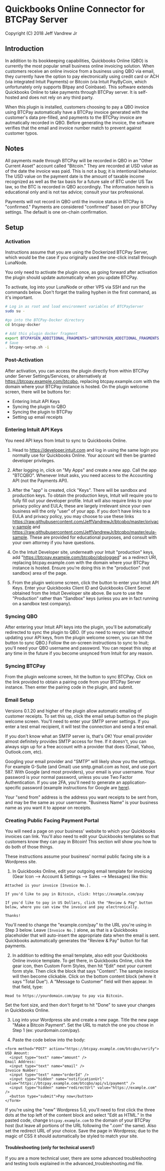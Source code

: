 <h1>Quickbooks Online Connector for BTCPay Server</h1>

Copyright (C) 2018 Jeff Vandrew Jr

<h2>Introduction</h2>

In addition to its bookkeeping capabilities, Quickbooks Online (QBO) is currently the most popular small business online invoicing solution. When customers receive an online invoice from a business using QBO via email, they currently have the option to pay electronically using credit card or ACH (via integrated Intuit Payments) or Bitcoin (via Intuit PayByCoin, which unfortunately only supports Bitpay and Coinbase). This software extends Quickbooks Online to take payments through BTCPay server. It is self-hosted and does not rely on any third party.

When this plugin is installed, customers choosing to pay a QBO invoice using BTCPay automatically have a BTCPay invoice generated with the customer's data pre-filled, and payments to the BTCPay invoice are autmatically recorded in QBO. Before generating the invoice, the software verifies that the email and invoice number match to prevent against customer typos.

<h2>Notes</h2>

All payments made through BTCPay will be recorded in QBO in an "Other Current Asset" account called "Bitcoin." They are recorded at USD value as of the date the invoice was paid. This is not a bug; it is intentional behavior. The USD value on the payment date is the amount of taxable income recognized as well as the tax basis for a future sale of BTC under US Tax law, so the BTC is recorded in QBO accordingly. The information herein is educational only and is not tax advice; consult your tax professional.

Payments will not record in QBO until the invoice status in BTCPay is "confirmed." Payments are considered "confirmed" based on your BTCPay settings. The default is one on-chain confirmation.

<h2>Setup</h2>

<h3>Activation</h3>

Instructions assume that you are using the Dockerized BTCPay Server, which would be the case if you originally used the one-click install through LunaNode.

You only need to activate the plugin once, as going forward after activation the plugin should update automatically when you update BTCPay.

To activate, log into your LunaNode or other VPS via SSH and run the commands below. Don't forget the trailing hyphen in the first command, as it's important.

```bash
# Log in as root and load environment variables of BTCPayServer
sudo su -

#go into the BTCPay-Docker directory
cd btcpay-docker

# Add this plugin docker fragment
export BTCPAYGEN_ADDITIONAL_FRAGMENTS="$BTCPAYGEN_ADDITIONAL_FRAGMENTS;opt-add-btcqbo"
# Save
. btcpay-setup.sh -i
```

<h3>Post-Activation</h3>

After activation, you can access the plugin directly from within BTCPay under Server Settings/Services, or alternatively at https://btcpay.example.com/btcqbo, replacing btcpay.example.com with the domain where your BTCPay instance is hosted. On the plugin welcome screen, there will be buttons for:

* Entering Intuit API Keys
* Syncing the plugin to QBO
* Syncing the plugin to BTCPay
* Setting up email receipts

<h3>Entering Intuit API Keys</h3>

You need API keys from Intuit to sync to Quickbooks Online.

1. Head to https://developer.intuit.com and log in using the same login you normally use for Quickbooks Online. Your account will then be granted developer privileges.

2. After logging in, click on "My Apps" and create a new app. Call the app "BTCQBO". Whenever Intuit asks, you need access to the Accounting API (not the Payments API).

3. After the "app" is created, click "Keys". There will be sandbox and production keys. To obtain the production keys, Intuit will require you to fully fill out your developer profile. Intuit will also require links to your privacy policy and EULA; these are largely irrelevant since your own business will the only "user" of your app. If you don't have links to a EULA and privacy policy, you may choose to use these links https://raw.githubusercontent.com/JeffVandrewJr/btcqbo/master/privacy-sample and https://raw.githubusercontent.com/JeffVandrewJr/btcqbo/master/eula-sample. These are provided for educational purposes, and consult with your own attorney if you have questions. 

4. On the Intuit Developer site, underneath your Intuit "production" keys, add "https://btcpay.example.com/btcqbo/qbologged" as a redirect URI, replacing btcpay.example.com with the domain where your BTCPay instance is hosted. Ensure you're doing this in the "production" (not sandbox) area of the page.

5. From the plugin welcome screen, click the button to enter your Intuit API Keys. Enter your Quickbooks Client ID and Quickbooks Client Secret obtained from the Intuit Developer site above. Be sure to use the "Production" rather than "Sandbox" keys (unless you are in fact running on a sandbox test company).

<h3>Syncing QBO</h3>

After entering your Intuit API keys into the plugin, you'll be automatically redirected to sync the plugin to QBO. (If you need to resync later without updating your API keys, from the plugin welcome screen, you can hit the button to sync QBO.) Follow the on-screen instructions to sync to Inuit; you'll need your QBO username and password. You can repeat this step at any time in the future if you become unsynced from Intuit for any reason.

<h3>Syncing BTCPay</h3>

From the plugin welcome screen, hit the button to sync BTCPay. Click on the link provided to obtain a pairing code from your BTCPay Server instance. Then enter the pairing code in the plugin, and submit.

<h3>Email Setup</h3>

Versions 0.1.20 and higher of the plugin allow automatic emailing of customer receipts. To set this up, click the email setup button on the plugin welcome screen. You'll need to enter your SMTP server settings. If you enter a test email recipient, it will test the connection and send a test email.

If you don't know what an SMTP server is, that's OK! Your email provider almost definitely provides SMTP access for free. If it doesn't, you can always sign up for a free account with a provider that does (Gmail, Yahoo, Outlook.com, etc).

Googling your email provider and "SMTP" will likely show you the settings. For example G-Suite (and Gmail) use smtp.gmail.com as host, and use port 587. With Google (and most providers), your email is your username. Your password is your normal password, unless you use Two Factor Authentication. If you use 2FA, you'll need to generate an application-specific password (example instructions for Google are [here](https://support.google.com/mail/answer/185833?hl=en)).

Your "send from" address is the address you want receipts to be sent from, and may be the same as your username. "Business Name" is your business name as you want it to appear on receipts.

<h3>Creating Public Facing Payment Portal</h3>

You will need a page on your business' website to which your Quickbooks invoices can link. You'll also need to edit your Quickbooks templates so that customers know they can pay in Bitcoin! This section will show you how to do both of those things.

These instructions assume your business' normal public facing site is a Wordpress site. 

1. In Quickbooks Online, edit your outgoing email template for invoicing (Gear Icon --> Account & Settings --> Sales --> Messages) like this:
```
Attached is your invoice [Invoice No.]. 

If you'd like to pay in Bitcoin, click: https://example.com/pay

If you'd like to pay in US Dollars, click the "Review & Pay" button below, where you can view the invoice and pay electronically.

Thanks!
```
You'll need to change the "example.com/pay" to the URL you're using in Step 3 below. Leave `[Invoice No.]` alone, as that is a Quickbooks placeholder that will auto-insert the appropriate data when the email is sent. Quickbooks automatically generates the "Review & Pay" button for fiat payments.

2. In addition to editing the email template, also edit your Quickbooks Online invoice template. To get there, in Quickbooks Online, click the gear icon, then Custom Form Styles, then hit "Edit" next your current form style. Then click the block that says "Content". The sample invoice will then become clickable. Click on the bottom content block (where it says "Total Due"). A "Message to Customer" field will then appear. In that field, type:
```
Head to https://yourdomain.com/pay to pay via Bitcoin.
```
Set the font size, and then don't forget to hit "Done" to save your changes in Quickbooks Online.

3. Log into your Wordpress site and create a new page. Title the new page "Make a Bitcoin Payment". Set the URL to match the one you chose in Step 1 (ex: yourdomain.com/pay).

4. Paste the code below into the body:
```
<form method="POST" action="https://btcpay.example.com/btcqbo/verify">
USD Amount:
  <input type="text" name="amount" />
Email Address:
  <input type="text" name="email" />
Invoice Number:
  <input type="text" name="orderId" />
  <input type="hidden" name="notificationUrl" value="https://btcpay.example.com/btcqbo/api/v1/payment" />
  <input type="hidden" name="redirectUrl" value="https://example.com" />
  <button type="submit">Pay now</button>
</form>
```
If you're using the "new" Wordpress 5.0, you'll need to first click the three dots at the top left of the content block and select "Edit as HTML." In the pasted code, change `btcpay.example.com` to the domain of your BTCPay host (but leave all portions of the URL following the ".com" the same). Also set the redirect URL of your choice. Save the page in Wordpress; due to the magic of CSS it should automatically be styled to match your site.

<h4>Troubleshooting (only for technical users!)</h4>

If you are a more technical user, there are some advanced troubleshooting and testing tools explained in the advanced_troubleshooting.md file.
